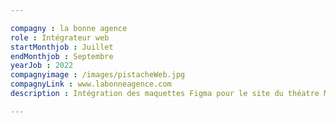 ```yaml
---

compagny : la bonne agence
role : Intégrateur web
startMonthjob : Juillet 
endMonthjob : Septembre
yearJob : 2022
compagnyimage : /images/pistacheWeb.jpg
compagnyLink : www.labonneagence.com
description : Intégration des maquettes Figma pour le site du théatre MC2 à Grenoble pour l’agence la bonne agence. Intégration en version mobile et desktop.

---
```


